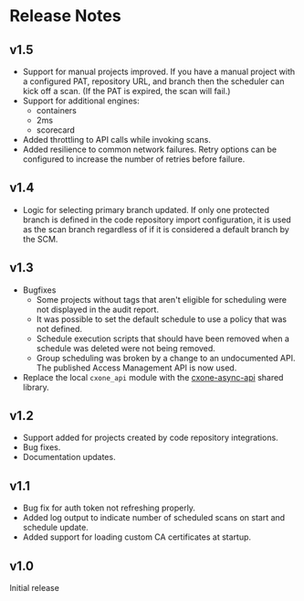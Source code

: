 # Release Notes

## v1.5
* Support for manual projects improved.  If you have a manual project with a configured PAT, repository URL, and branch then the scheduler
can kick off a scan.  (If the PAT is expired, the scan will fail.)
* Support for additional engines:
  * containers
  * 2ms
  * scorecard
* Added throttling to API calls while invoking scans.
* Added resilience to common network failures.  Retry options can be configured to increase the number of retries before failure.


## v1.4
* Logic for selecting primary branch updated.  If only one protected branch is defined in the code repository
import configuration, it is used as the scan branch regardless of if it is considered a default branch by the SCM.

## v1.3

* Bugfixes
  * Some projects without tags that aren't eligible for scheduling were not displayed in the audit report.
  * It was possible to set the default schedule to use a policy that was not defined.
  * Schedule execution scripts that should have been removed when a schedule was deleted were not being removed.
  * Group scheduling was broken by a change to an undocumented API.  The published Access Management API is now used.
* Replace the local `cxone_api` module with the [cxone-async-api](https://github.com/checkmarx-ts/cxone-async-api) shared library.

## v1.2

* Support added for projects created by code repository integrations.
* Bug fixes.
* Documentation updates.

## v1.1

* Bug fix for auth token not refreshing properly.
* Added log output to indicate number of scheduled scans on start and schedule update.
* Added support for loading custom CA certificates at startup.

## v1.0

Initial release
